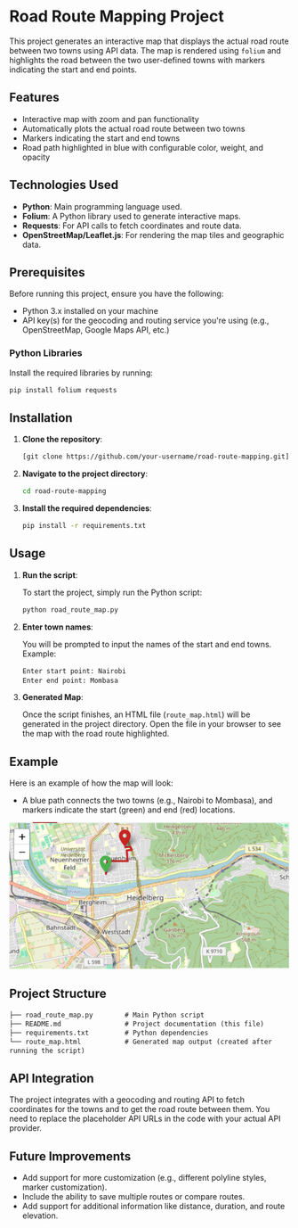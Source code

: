 

# Road Route Mapping Project

This project generates an interactive map that displays the actual road route between two towns using API data. The map is rendered using `folium` and highlights the road between the two user-defined towns with markers indicating the start and end points.

## Features
- Interactive map with zoom and pan functionality
- Automatically plots the actual road route between two towns
- Markers indicating the start and end towns
- Road path highlighted in blue with configurable color, weight, and opacity

## Technologies Used
- **Python**: Main programming language used.
- **Folium**: A Python library used to generate interactive maps.
- **Requests**: For API calls to fetch coordinates and route data.
- **OpenStreetMap/Leaflet.js**: For rendering the map tiles and geographic data.

## Prerequisites

Before running this project, ensure you have the following:

- Python 3.x installed on your machine
- API key(s) for the geocoding and routing service you're using (e.g., OpenStreetMap, Google Maps API, etc.)

### Python Libraries

Install the required libraries by running:

```bash
pip install folium requests
```

## Installation

1. **Clone the repository**:

   ```bash
   [git clone https://github.com/your-username/road-route-mapping.git]
   ```

2. **Navigate to the project directory**:

   ```bash
   cd road-route-mapping
   ```

3. **Install the required dependencies**:

   ```bash
   pip install -r requirements.txt
   ```

## Usage

1. **Run the script**:

   To start the project, simply run the Python script:

   ```bash
   python road_route_map.py
   ```

2. **Enter town names**:

   You will be prompted to input the names of the start and end towns. Example:

   ```bash
   Enter start point: Nairobi
   Enter end point: Mombasa
   ```

3. **Generated Map**:

   Once the script finishes, an HTML file (`route_map.html`) will be generated in the project directory. Open the file in your browser to see the map with the road route highlighted.

## Example

Here is an example of how the map will look:

- A blue path connects the two towns (e.g., Nairobi to Mombasa), and markers indicate the start (green) and end (red) locations.
  
![Map Example](image.png)

## Project Structure

```
├── road_route_map.py        # Main Python script
├── README.md                # Project documentation (this file)
├── requirements.txt         # Python dependencies
└── route_map.html           # Generated map output (created after running the script)
```

## API Integration

The project integrates with a geocoding and routing API to fetch coordinates for the towns and to get the road route between them. You need to replace the placeholder API URLs in the code with your actual API provider.

## Future Improvements

- Add support for more customization (e.g., different polyline styles, marker customization).
- Include the ability to save multiple routes or compare routes.
- Add support for additional information like distance, duration, and route elevation.





